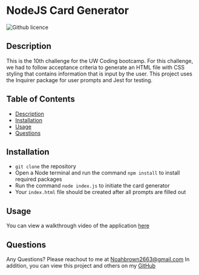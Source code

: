   # NodeJS Card Generator
  ![Github licence](http://img.shields.io/badge/license-MIT-blue.svg)
  
  
  ## Description
  This is the 10th challenge for the UW Coding bootcamp. For this challenge, we had to follow acceptance criteria to generate an HTML file with CSS styling that contains information that is input by the user. This project uses the Inquirer package for user prompts and Jest for testing.
  
  ## Table of Contents
  * [Description](#description)
  * [Installation](#installation)
  * [Usage](#usage)
  * [Questions](#questions)
  
  ## Installation
  * ``git clone`` the repository
  * Open a Node terminal and run the command ``npm install`` to install required packages
  * Run the command ``node index.js`` to initiate the card generator
  * Your ``index.html`` file should be created after all prompts are filled out
  
  ## Usage
  You can view a walkthrough video of the application [here](#)
  
  ## Questions
  Any Questions? Please reachout to me at Noahbrown2663@gmail.com
  In addition, you can view this project and others on my [GitHub](https://github.com/Noahbrown26)
